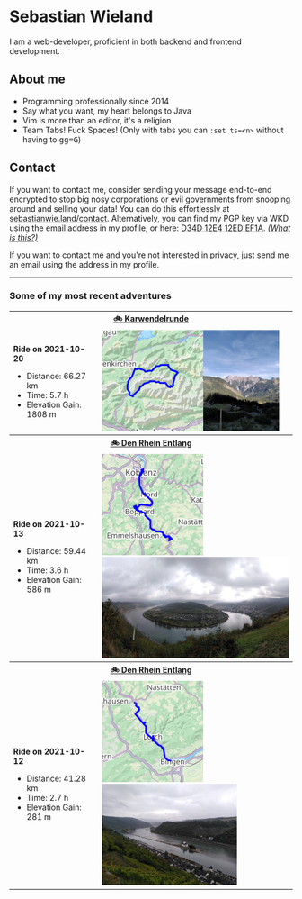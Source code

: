 # Sebastian Wieland

I am a web-developer, proficient in both backend and frontend development.

## About me

- Programming professionally since 2014
- Say what you want, my heart belongs to Java
- Vim is more than an editor, it's a religion
- Team Tabs! Fuck Spaces! (Only with tabs you can `:set ts=<n>` without having
  to <kbd>g</kbd><kbd>g</kbd><kbd>=</kbd><kbd>G</kbd>)

## Contact

If you want to contact me, consider sending your message end-to-end encrypted
to stop big nosy corporations or evil governments from snooping around and
selling your data! You can do this effortlessly at
[sebastianwie.land/contact](https://sebastianwie.land/contact). Alternatively,
you can find my PGP key via WKD using the email address in my profile, or here:
[D34D 12E4 12ED EF1A](https://sebastianwie.land/pgp-pubkey.asc). _[(What is
this?)](https://ssd.eff.org/en/module/deep-dive-end-end-encryption-how-do-public-key-encryption-systems-work)_

If you want to contact me and you're not interested in privacy, just send me an
email using the address in my profile.

---

### Some of my most recent adventures

<table><tr>
<th colspan="2">
<a href="https://www.strava.com/activities/6141039127">
🚲 Karwendelrunde
</a>
</th>
</tr><tr>
<td>

**Ride on 2021-10-20**

- Distance: 66.27 km
- Time: 5.7 h
- Elevation Gain: 1808 m
</td>
<td>
<a href="assets/6141039127-map-large.png?raw=true"><img src="assets/6141039127-map.png" alt="Map"></a><a href="assets/6141039127-photo.jpg?raw=true"><img src="assets/6141039127-photo.jpg" alt="Activity Photo" height="180"></a>
</td>
</tr><tr>
<th colspan="2">
<a href="https://www.strava.com/activities/6106842763">
🚲 Den Rhein Entlang
</a>
</th>
</tr><tr>
<td>

**Ride on 2021-10-13**

- Distance: 59.44 km
- Time: 3.6 h
- Elevation Gain: 586 m
</td>
<td>
<a href="assets/6106842763-map-large.png?raw=true"><img src="assets/6106842763-map.png" alt="Map"></a><a href="assets/6106842763-photo.jpg?raw=true"><img src="assets/6106842763-photo.jpg" alt="Activity Photo" height="180"></a>
</td>
</tr><tr>
<th colspan="2">
<a href="https://www.strava.com/activities/6102296469">
🚲 Den Rhein Entlang
</a>
</th>
</tr><tr>
<td>

**Ride on 2021-10-12**

- Distance: 41.28 km
- Time: 2.7 h
- Elevation Gain: 281 m
</td>
<td>
<a href="assets/6102296469-map-large.png?raw=true"><img src="assets/6102296469-map.png" alt="Map"></a><a href="assets/6102296469-photo.jpg?raw=true"><img src="assets/6102296469-photo.jpg" alt="Activity Photo" height="180"></a>
</td>
</tr></table>